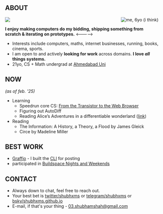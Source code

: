 ## ABOUT
<img src="/images/header7.png"/>

<div style="float: right; max-width: 25%; max-height: 25%;">
<img src="/images/me_bw.jpg" id="home-img" alt="me, 6yo (i think)">
</div>

**I enjoy making computers do my bidding, shipping something from scratch & iterating on prototypes.** <----->

- Interests include computers, maths, internet businesses, running, books, cinema, sports.
- I am open to and actively **looking for work** across domains. **I love *all* things systems.**
- 21yo, CS + Math undergrad at [Ahmedabad Uni](https://ahduni.edu.in)

## NOW
_(as of feb. '25)_
- Learning
  - Speedrun core CS: [From the Transistor to the Web Browser](https://github.com/geohot/fromthetransistor)
  - Figuring out AutoDiff
  - Reading Alice’s Adventures in a differentiable wonderland ([link](https://www.sscardapane.it/alice-book/))
- Reading
  - The Information: A History, a Theory, a Flood by James Gleick
  - Circe by Madeline Miller
  <!-- - Bonobo and the Atheist by Frans de Waal -->
  <!-- - Elon Musk by Walter Isaacson -->

## BEST WORK

- [Graffio](https://graffio.xyz) - I built the [CLI](https://github.com/shubhxms/graffio) for posting
- participated in [Buildspace Nights and Weekends](https://buildspace.so/)
  <!-- S4, S3 and [S2](https://polygonscan.com/tx/0xb78eeb255a386d49f7d00859568370da52566184400727c4baa4fdf8c7dd6210). -->

## CONTACT
- Always down to chat, feel free to reach out.
- Your best bet is [twitter/shubhxms](https://twitter.com/shubhxms) or [telegram/shubhxms](https://telegram.me/shubhxms) or [bsky/shubhxms.github.io](https://bsky.app/profile/shubhxms.github.io) 
- E-mail, if that's your thing - [03.shubhamshah@gmail.com](mailto:03.shubhamshah@gmail.com)


